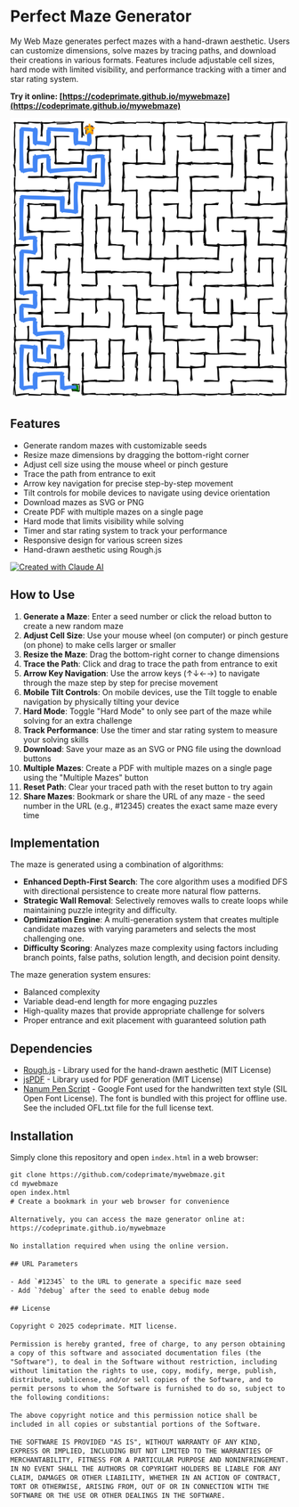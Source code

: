 # Perfect Maze Generator

My Web Maze generates perfect mazes with a hand-drawn aesthetic. Users can customize dimensions, solve mazes by tracing paths, and download their creations in various formats. Features include adjustable cell sizes, hard mode with limited visibility, and performance tracking with a timer and star rating system.

**Try it online: [https://codeprimate.github.io/mywebmaze](https://codeprimate.github.io/mywebmaze)**

![Maze Generator Screenshot](assets/images/screenshot.png)

## Features

- Generate random mazes with customizable seeds
- Resize maze dimensions by dragging the bottom-right corner
- Adjust cell size using the mouse wheel or pinch gesture
- Trace the path from entrance to exit
- Arrow key navigation for precise step-by-step movement
- Tilt controls for mobile devices to navigate using device orientation
- Download mazes as SVG or PNG
- Create PDF with multiple mazes on a single page
- Hard mode that limits visibility while solving
- Timer and star rating system to track your performance
- Responsive design for various screen sizes
- Hand-drawn aesthetic using Rough.js

[![Created with Claude AI](https://img.shields.io/badge/Created%20with-Claude%20AI-8A2BE2)](https://claude.ai) 

## How to Use

1. **Generate a Maze**: Enter a seed number or click the reload button to create a new random maze
2. **Adjust Cell Size**: Use your mouse wheel (on computer) or pinch gesture (on phone) to make cells larger or smaller
3. **Resize the Maze**: Drag the bottom-right corner to change dimensions
4. **Trace the Path**: Click and drag to trace the path from entrance to exit 
5. **Arrow Key Navigation**: Use the arrow keys (↑↓←→) to navigate through the maze step by step for precise movement
6. **Mobile Tilt Controls**: On mobile devices, use the Tilt toggle to enable navigation by physically tilting your device
7. **Hard Mode**: Toggle "Hard Mode" to only see part of the maze while solving for an extra challenge
8. **Track Performance**: Use the timer and star rating system to measure your solving skills
9. **Download**: Save your maze as an SVG or PNG file using the download buttons
10. **Multiple Mazes**: Create a PDF with multiple mazes on a single page using the "Multiple Mazes" button
11. **Reset Path**: Clear your traced path with the reset button to try again
12. **Share Mazes**: Bookmark or share the URL of any maze - the seed number in the URL (e.g., #12345) creates the exact same maze every time

## Implementation

The maze is generated using a combination of algorithms:

- **Enhanced Depth-First Search**: The core algorithm uses a modified DFS with directional persistence to create more natural flow patterns.
- **Strategic Wall Removal**: Selectively removes walls to create loops while maintaining puzzle integrity and difficulty.
- **Optimization Engine**: A multi-generation system that creates multiple candidate mazes with varying parameters and selects the most challenging one.
- **Difficulty Scoring**: Analyzes maze complexity using factors including branch points, false paths, solution length, and decision point density.

The maze generation system ensures:
- Balanced complexity
- Variable dead-end length for more engaging puzzles
- High-quality mazes that provide appropriate challenge for solvers
- Proper entrance and exit placement with guaranteed solution path

## Dependencies

- [Rough.js](https://roughjs.com/) - Library used for the hand-drawn aesthetic (MIT License)
- [jsPDF](https://github.com/parallax/jsPDF) - Library used for PDF generation (MIT License)
- [Nanum Pen Script](https://fonts.google.com/specimen/Nanum+Pen+Script) - Google Font used for the handwritten text style (SIL Open Font License). The font is bundled with this project for offline use. See the included OFL.txt file for the full license text.

## Installation

Simply clone this repository and open `index.html` in a web browser:

```
git clone https://github.com/codeprimate/mywebmaze.git
cd mywebmaze
open index.html
# Create a bookmark in your web browser for convenience

Alternatively, you can access the maze generator online at:
https://codeprimate.github.io/mywebmaze

No installation required when using the online version.

## URL Parameters

- Add `#12345` to the URL to generate a specific maze seed
- Add `?debug` after the seed to enable debug mode

## License

Copyright © 2025 codeprimate. MIT license.

Permission is hereby granted, free of charge, to any person obtaining a copy of this software and associated documentation files (the "Software"), to deal in the Software without restriction, including without limitation the rights to use, copy, modify, merge, publish, distribute, sublicense, and/or sell copies of the Software, and to permit persons to whom the Software is furnished to do so, subject to the following conditions:

The above copyright notice and this permission notice shall be included in all copies or substantial portions of the Software.

THE SOFTWARE IS PROVIDED "AS IS", WITHOUT WARRANTY OF ANY KIND, EXPRESS OR IMPLIED, INCLUDING BUT NOT LIMITED TO THE WARRANTIES OF MERCHANTABILITY, FITNESS FOR A PARTICULAR PURPOSE AND NONINFRINGEMENT. IN NO EVENT SHALL THE AUTHORS OR COPYRIGHT HOLDERS BE LIABLE FOR ANY CLAIM, DAMAGES OR OTHER LIABILITY, WHETHER IN AN ACTION OF CONTRACT, TORT OR OTHERWISE, ARISING FROM, OUT OF OR IN CONNECTION WITH THE SOFTWARE OR THE USE OR OTHER DEALINGS IN THE SOFTWARE. 